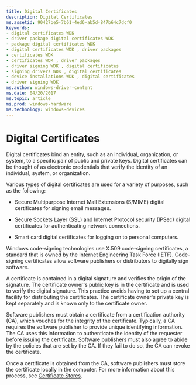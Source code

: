 ```yaml
---
title: Digital Certificates
description: Digital Certificates
ms.assetid: 90427be5-7b61-4ed6-ab5d-847b64c7dcf0
keywords:
- digital certificates WDK
- driver package digital certificates WDK
- package digital certificates WDK
- digital certificates WDK , driver packages
- certificates WDK
- certificates WDK , driver packages
- driver signing WDK , digital certificates
- signing drivers WDK , digital certificates
- device installations WDK , digital certificates
- driver signing WDK
ms.author: windows-driver-content
ms.date: 04/20/2017
ms.topic: article
ms.prod: windows-hardware
ms.technology: windows-devices
---
```


# Digital Certificates


Digital certificates bind an entity, such as an individual, organization, or system, to a specific pair of public and private keys. Digital certificates can be thought of as electronic credentials that verify the identity of an individual, system, or organization.

Various types of digital certificates are used for a variety of purposes, such as the following:

-   Secure Multipurpose Internet Mail Extensions (S/MIME) digital certificates for signing email messages.

-   Secure Sockets Layer (SSL) and Internet Protocol security (IPSec) digital certificates for authenticating network connections.

-   Smart card digital certificates for logging on to personal computers.

Windows code-signing technologies use X.509 code-signing certificates, a standard that is owned by the Internet Engineering Task Force (IETF). Code-signing certificates allow software publishers or distributors to digitally sign software.

A certificate is contained in a digital signature and verifies the origin of the signature. The certificate owner's public key is in the certificate and is used to verify the digital signature. This practice avoids having to set up a central facility for distributing the certificates. The certificate owner's private key is kept separately and is known only to the certificate owner.

Software publishers must obtain a certificate from a certification authority (CA), which vouches for the integrity of the certificate. Typically, a CA requires the software publisher to provide unique identifying information. The CA uses this information to authenticate the identity of the requester before issuing the certificate. Software publishers must also agree to abide by the policies that are set by the CA. If they fail to do so, the CA can revoke the certificate.

Once a certificate is obtained from the CA, software publishers must store the certificate locally in the computer. For more information about this process, see [Certificate Stores](certificate-stores.md).

 

 





